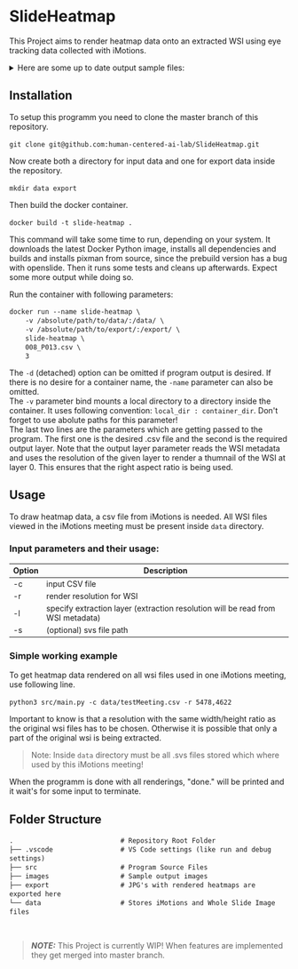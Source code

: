 # SlideHeatmap
This Project aims to render heatmap data onto an extracted WSI using eye tracking data collected with iMotions.

<details>
<summary>Here are some up to date output sample files:</summary>
<br><img src="/images/sample_1.png"></br>
<br><img src="/images/sample_2.png"></br>
<br><img src="/images/sample_3.png"></br>
</details>

## Installation
To setup this programm you need to clone the master branch of this repository.

`git clone git@github.com:human-centered-ai-lab/SlideHeatmap.git`

Now create both a directory for input data and one for export data inside the repository.

`mkdir data export`

Then build the docker container.

`docker build -t slide-heatmap .`

This command will take some time to run, depending on your system. It downloads the latest Docker Python image, installs all dependencies and builds and installs pixman from source, since the prebuild version has a bug with openslide. Then it runs some tests and cleans up afterwards. Expect some more output while doing so.

Run the container with following parameters:

```
docker run --name slide-heatmap \
    -v /absolute/path/to/data/:/data/ \
    -v /absolute/path/to/export/:/export/ \
    slide-heatmap \
    008_P013.csv \
    3
```

The `-d` (detached) option can be omitted if program output is desired.
If there is no desire for a container name, the `-name` parameter can also be omitted. \
The `-v` parameter bind mounts a local directory to a directory inside the container. It uses following convention: `local_dir : container_dir`. Don't forget to use abolute paths for this parameter! \
The last two lines are the parameters which are getting passed to the program. The first one is the desired .csv file and the second is the required output layer. Note that the output layer parameter reads the WSI metadata and uses the resolution of the given layer to render a thumnail of the WSI at layer 0. This ensures that the right aspect ratio is being used.

## Usage
To draw heatmap data, a csv file from iMotions is needed. All WSI files viewed in the iMotions meeting must be present inside `data` directory.

### Input parameters and their usage:
| Option | Description |
| ------ | ----------- |
|   -c   | input CSV file |
|   -r   | render resolution for WSI |
|   -l   | specify extraction layer (extraction resolution will be read from WSI metadata) |
|   -s   | (optional) svs file path |

### Simple working example
To get heatmap data rendered on all wsi files used in one iMotions meeting, use following line.

`
python3 src/main.py -c data/testMeeting.csv -r 5478,4622
`

Important to know is that a resolution with the same width/height ratio as the original wsi files has to be chosen.
Otherwise it is possible that only a part of the original wsi is being extracted.

> Note: Inside `data` directory must be all .svs files stored which where used by this iMotions meeting!

When the programm is done with all renderings, "done." will be printed and it wait's for some input to terminate.

## Folder Structure
    .                           # Repository Root Folder
    ├── .vscode                 # VS Code settings (like run and debug settings)
    ├── src                     # Program Source Files
    ├── images                  # Sample output images
    ├── export                  # JPG's with rendered heatmaps are exported here
    └── data                    # Stores iMotions and Whole Slide Image files

<br />

> **_NOTE:_** This Project is currently WIP! When features are implemented they get merged into master branch.
